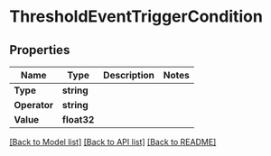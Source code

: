 # ThresholdEventTriggerCondition

## Properties

Name | Type | Description | Notes
------------ | ------------- | ------------- | -------------
**Type** | **string** |  | 
**Operator** | **string** |  | 
**Value** | **float32** |  | 

[[Back to Model list]](../README.md#documentation-for-models) [[Back to API list]](../README.md#documentation-for-api-endpoints) [[Back to README]](../README.md)


